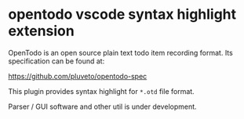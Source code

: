 # opentodo vscode syntax highlight extension

OpenTodo is an open source plain text todo item recording format. Its specification can be found at:

https://github.com/pluveto/opentodo-spec

This plugin provides syntax highlight for `*.otd` file format.

Parser / GUI software and other util is under development.
